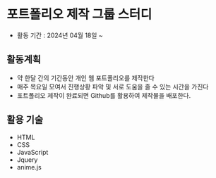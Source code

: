 # 포트폴리오 제작 그룹 스터디
- 활동 기간 : 2024년 04월 18일 ~ 

## 활동계획
- 약 한달 간의 기간동안 개인 웹 포트폴리오를 제작한다
- 매주 목요일 모여서 진행상황 파악 및 서로 도움을 줄 수 있는 시간을 가진다
- 포트폴리오 제작이 완료되면 Github를 활용하여 제작물을 배포한다.

## 활용 기술
- HTML
- CSS
- JavaScript
- Jquery
- anime.js
